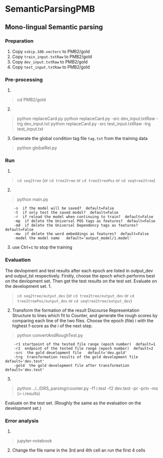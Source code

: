# SemanticParsingPMB

## Mono-lingual Semantic parsing

### Preparation
1. Copy `sskip.100.vectors` to PMB2/gold
2. Copy `train_input.txtRaw` to PMB2/gold
3. Copy `dev_input.txtRaw` to PMB2/gold
4. Copy `test_input.txtRaw` to PMB2/gold

### Pre-processing
1. 
>cd PMB2/gold
2. 
>python replaceCard.py
>python replaceCard.py -src dev_input.txtRaw -trg dev_input.txt
>python replaceCard.py -src test_input.txtRaw -trg test_input.txt
3. Generate the global condition tag file `tag.txt` from the training data
>python globalRel.py

### Run
1. 
>`cd seq2tree` (or `cd tree2tree`  or `cd tree2treePos` or `cd seqtree2tree`)
2. 
>python main.py
```
	-s  if the model will be saved?  default=False
	-t  if only test the saved model?  default=False
	-r  if reload the model when continuing to train?  default=False
	-mp  if delete the Universal POS tags as features?  default=False
	-md  if delete the Universal Dependency tags as features?  default=False
	-mw  if delete the word embeddings as features?  default=False
	-model the model name   default='output_model/1.model'
```
3. use Ctrl+c to stop the training

### Evaluation
The devlopment and test results after each epoch are listed in output_dev and output_tst respectively. Firstly, choose the epoch which performs best on the devlopment set. Then get the test results on the test set. 
Evaluate on the development set.
1. 
>`cd seq2tree/output_dev` (or `cd tree2tree/output_dev`  or `cd tree2treePos/output_dev` or `cd seqtree2tree/output_dev`)
2. Transform the formation of the result Discourse Representation Structure to lines which fit to Counter, and generate the rough scores by comparing each line of the two files. Choose the epoch (file) i with the highest f-score as the i of the next step.
>python convertAndRoughTest.py 
```
	-r1 startpoint of the tested file range (epoch number)  default=1
	-r2  endpoint of the tested file range (epoch number)  default=2
	-src  the gold development file   default='dev.gold'
	-trg  transformation results of the gold development file  default='dev.test'
	-gold  the gold development file after transformation  default='dev.test'
```
3. 
> python ../../DRS_parsing/counter.py -f1 i.test -f2 dev.test -pr -prin -ms (> i.results)

Evaluate on the test set. (Roughly the same as the evaluation on the development set.)

### Error analysis
1. 
>jupyter-notebook
2. Change the file name in the 3rd and 4th cell an run the first 4 cells
